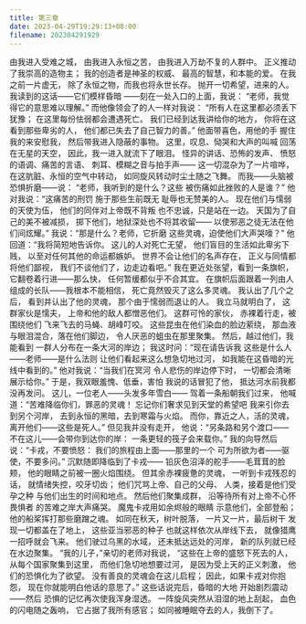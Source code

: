 ```yaml
---
title: 第三章
date: 2023-04-29T19:29:13+08:00
filename: 202304291929
---
```


由我进入受难之城，
由我进入永恒之苦，
由我进入万劫不复的人群中。
正义推动了我崇高的造物主；
我的创造者是神圣的权威、
最高的智慧，和本能的爱。
在我之前一片虚无，
除了永恒之物，而我也将永世长存。
抛开一切希望，进来的人。
我读到的这话——它们模样昏暗
——刻在一处入口的上面，我说：
“老师，我觉得它的意思难以理解。”
而他像领会了的人一样对我说：
“所有人在这里都必须丢下犹豫；
在这里每份怯弱都会遭遇死亡。
我们已经到达我讲给你的地方，
你将在这看到那些卑劣的人，
他们都已失去了自己智力的善。”
他面带喜色，用他的手
握住我的来安慰我，
然后带我进入隐蔽的事物。
这里，叹息、恸哭和大声的叫喊
回荡在无星的天空，
因此，我一进入就流下了眼泪。
怪异的讲话、恐怖的发声、
愤怒的语调、痛苦的言语、
刺耳、模糊之音与拍手声——
这一切混杂为了一片喧哗，
在这肮脏、永恒的空气中转动，
如同旋风转动时尘土随之飞舞。
而我——头脑被恐惧折磨——说：
“老师，我听到的是什么？这些
被伤痛如此挫败的人是谁？”
他对我说：“这痛苦的刑罚
施于那些生前既无
耻辱也无赞美的人。
现在他们与懦弱的天使为伍，
他们的同伴对上帝既不背叛
也不忠诚，只是站在一边。
天国为了自己的美不被减损，
掷下他们，地狱深处也不将其收留——
以使邪恶之徒无法在他们间炫耀。”
我说：“那是什么？老师，它折磨
这些灵魂，迫使他们大声哭嚎？”
他回道：“我将简短地告诉你。
这儿的人对死亡无望，
他们盲目的生活如此卑劣下贱，
以至对任何其他的命运都嫉妒。
世界不会让他们的名声存在，
正义与同情都将他们鄙视，
我们不谈他们了，边走边看吧。”
我在更近处张望，看到一条旗帜，
它翻卷着行进——那么快，
任何暂缓都似乎不合其宜。
在旗帜后面跟着一列由人
组成的长队——我根本不能相信，
死亡竟然毁灭了这么多灵魂。
我认出了几个之后，
看到并认出了他的灵魂，
那个由于懦弱而退让的人。
我立马就明白了，
这群家伙是懦夫，
上帝和他的敌人都憎恶他们。
这群可怜的家伙，
赤裸着行走，被围绕他们
飞来飞去的马蝇、胡峰叮咬。
这些昆虫在他们染血的脸边萦绕，
那血液与眼泪混合，落在他们脚边，
令人厌恶的蛆虫在那里聚集。
然后，越过他们，我能看到
一群人分布在一条大河的岸边；
我这时问：“现在请告诉我
这些是什么人——老师——是什么法则
让他们看起来这么想急切地过河，
如我能在这昏暗的光线中看到的。”
他对我说：“当我们在冥河
令人悲伤的岸边停下时，
一切都会清晰展示给你。”
于是，我双眼羞愧、低垂，害怕
我说的话冒犯了他，
抵达河水前我都没再发问。
这儿，一位老人——头发多年雪白——
驾着一条船朝我们过来，
他喊道：“苦难降临你们，罪恶的灵魂！
忘记你们奢求见到天堂的希望吧
我来引你去到另个河岸，
去到永恒的黑暗，去到寒霜与火焰。
而你，靠近之人，活的灵魂，
离开他们——这些是死人。”
但见我并没有走开，
他说：“另条路和另个渡口——
不在这儿——会带你到达你的岸：
一条更轻的筏子会来载你。”
我的向导然后说：“卡戎，不要愤怒：
我们的旅程由上面——那里的一个
可为所欲为者——驱使，不要多问。”
沉默随即降临到了卡戎——
铅灰色沼泽的舵手——毛茸茸的脸颊，
他的眼睛之前被一圈火焰围绕。
但其余赤裸疲惫的灵魂，
一听到卡戎残忍的话，
就情绪失控，咬牙切齿；
他们咒骂上帝、自己的父母、
人类，接着是他们受孕之种
与他们出生的时间和地点。
然后他们聚集成群，
沿等待所有对上帝不心怀畏惧者
的苦难之岸大声痛哭。
魔鬼卡戎用如余烬般的眼睛
示意他们，全部登船；
他的船桨挥打那些磨蹭之魂。
如同在秋天，树叶脱落，
一片又一片，最后树干
发现一切都盖在了地上，
这些亚当邪恶的种子
也就这样依次从岸线下去，
就像猎鹰一招呼就会飞来。
他们驶过乌黑的水域，
还未抵达远处的河岸，
新的队列就已经在水边聚集。
“我的儿子，”亲切的老师对我说，
“这些在上帝的盛怒下死去的人，
从每个国家聚集到这里，
而他们急切地想要过河，
是因为受上天的正义刺激，
他们的恐惧化为了欲望。
没有善良的灵魂会在这儿启程；
因此，如果卡戎对你抱怨，
现在你就能明白他话的意思了。”
这些话说完后，昏暗的大地
开始剧烈震动——然后
恐惧的记忆再次使我浑身湿透。
一阵旋风突然从泪湿的地上刮起，
血色的闪电随之轰响，
它占据了我所有感官；
如同被睡眠夺去的人，我倒下了。